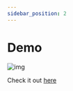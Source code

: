 ```yaml
---
sidebar_position: 2
---
```

# Demo

![img](../../demo.gif)

Check it out [here](https://stackblitz.com/edit/react-tag-input-1nelrc)